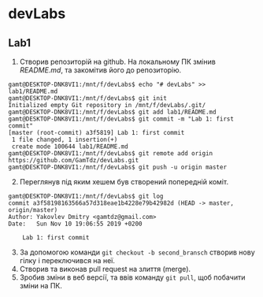 # devLabs
## Lab1
1. Створив репозиторій на github. На локальному ПК змінив *README.md*, та закомітив його до репозиторію.
```console
gamt@DESKTOP-DNK8VI1:/mnt/f/devLabs$ echo "# devLabs" >> lab1/README.md
gamt@DESKTOP-DNK8VI1:/mnt/f/devLabs$ git init
Initialized empty Git repository in /mnt/f/devLabs/.git/
gamt@DESKTOP-DNK8VI1:/mnt/f/devLabs$ git add lab1/README.md
gamt@DESKTOP-DNK8VI1:/mnt/f/devLabs$ git commit -m "Lab 1: first commit"
[master (root-commit) a3f5819] Lab 1: first commit
 1 file changed, 1 insertion(+)
 create mode 100644 lab1/README.md
gamt@DESKTOP-DNK8VI1:/mnt/f/devLabs$ git remote add origin https://github.com/GamTdz/devLabs.git
gamt@DESKTOP-DNK8VI1:/mnt/f/devLabs$ git push -u origin master
```
2. Переглянув під яким хешем був створений попередній коміт.
```console
gamt@DESKTOP-DNK8VI1:/mnt/f/devLabs$ git log
commit a3f58198163566a57d318eae1b4228e79b42982d (HEAD -> master, origin/master)
Author: Yakovlev Dmitry <gamtdz@gmail.com>
Date:   Sun Nov 10 19:06:55 2019 +0200

    Lab 1: first commit
```
3. За допомогою команди `git checkout -b second_bransch` створив нову гілку і переключився на неї.
4. Створив та виконав pull request на злиття (merge).
5. Зробив зміни в веб версії, та ввів команду `git pull`, щоб побачити зміни на ПК.